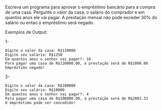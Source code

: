 Escreva um programa para aprovar o empréstimo bancário para a compra de uma casa. Pergunte o valor da casa, o salário do comprador e em quantos anos ele vai pagar. A prestação mensal não pode exceder 30% do salário ou entao o empréstimo será negado.

Exemplos de Output:

1-
~~~
Digite o valor da casa: R$120000
Digite seu salário: R$1250
Em quantos anos o senhor vai pagar?: 10
Para pagar uma casa de R$120000.00, a prestação será de R$1000.00
Empréstimo negado!
~~~
2-
~~~
Digite o valor da casa: R$100000
Digite seu salário: R$10000
Em quantos anos o senhor vai pagar?: 4
Para pagar uma casa de R$100000.00, a prestação será de R$2083.33
O empréstimo pode ser concedido!
~~~